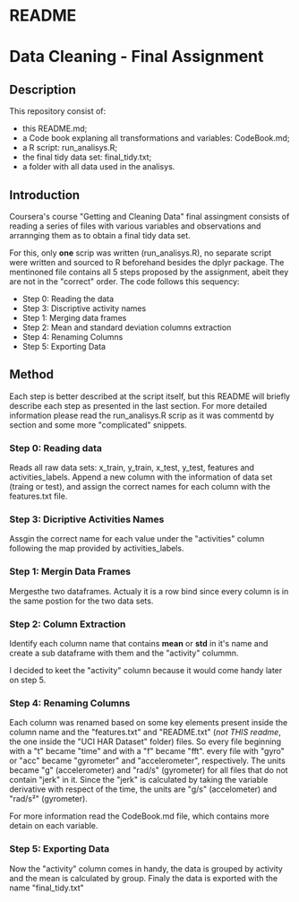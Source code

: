 # README
# Data Cleaning - Final Assignment

## Description

This repository consist of:

- this README.md;
- a Code book explaning all transformations and variables: CodeBook.md;
- a R script: run_analisys.R;
- the final tidy data set: final_tidy.txt;
- a folder with all data used in the analisys.

## Introduction

Coursera's course "Getting and Cleaning Data" final assingment consists of 
reading a series of files with various variables and observations and arrannging
them as to obtain a final tidy data set.

For this, only **one** scrip was written (run_analisys.R), no separate script were
written and sourced to R beforehand besides the dplyr package. 
The mentinoned file contains all 5 steps proposed by the assignment, abeit they
are not in the "correct" order. The code follows this sequency:

- Step 0: Reading the data 
- Step 3: Discriptive activity names
- Step 1: Merging data frames
- Step 2: Mean and standard deviation columns extraction
- Step 4: Renaming Columns
- Step 5: Exporting Data


## Method

Each step is better described at the script itself, but this README will briefly
describe each step as presented in the last section. For more detailed 
information please read the run_analisys.R scrip as it was commentd by section 
and some more "complicated" snippets.

### Step 0: Reading data

Reads all raw data sets: x_train, y_train, x_test, y_test, features and 
activities_labels. Append a new column with the information of data set (traing 
or test), and assign the correct names for each column with the features.txt
file.

### Step 3: Dicriptive Activities Names

Assgin the correct name for each value under the "activities" column following 
the map provided by activities_labels.

### Step 1: Mergin Data Frames

Mergesthe two dataframes. Actualy it is a row bind since every column is in the
same postion for the two data sets.

### Step 2: Column Extraction

Identify each column name that contains **mean** or **std** in it's name and create
a sub dataframe with them and the "activity" colummn.

I decided to keet the "activity" column because it would come handy later on 
step 5.

### Step 4: Renaming Columns

Each column was renamed based on some key elements present inside the column
name and the "features.txt" and "README.txt" (*not THIS readme*, the one inside
the "UCI HAR Dataset" folder) files. So every file beginning with a "t" became
"time" and with a "f" became "fft". every file with "gyro" or "acc" became 
"gyrometer" and "accelerometer", respectively. The units became "g" 
(accelerometer) and "rad/s" (gyrometer) for all files that do not contain "jerk"
in it. Since the "jerk" is calculated by taking the variable derivative with 
respect of the time, the units are "g/s" (accelometer) and "rad/s²" (gyrometer).

For more information read the CodeBook.md file, which contains more detain on 
each variable.

### Step 5: Exporting Data

Now the "activity" column comes in handy, the data is grouped by activity and
the mean is calculated by group. Finaly the data is exported with the name 
"final_tidy.txt"





 









